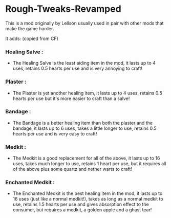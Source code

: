 # Rough-Tweaks-Revamped
This is a mod originally by Lellson usually used in pair with other mods that make the game harder.

It adds:
(copied from CF)

### Healing Salve :
- The Healing Salve is the least aiding item in the mod, it lasts up to 4 uses, retains 0.5 hearts per use and is very annoying to craft!

### Plaster :
- The Plaster is yet another healing item, it lasts up to 4 uses, retains 0.5 hearts per use but it's more easier to craft than a salve!

### Bandage :
- The Bandage is a better healing item than both the plaster and the bandage, it lasts up to 6 uses, takes a little longer to use, retains 0.5 hearts per use and is very easy to craft!

### Medkit :
- The Medkit is a good replacement for all of the above, it lasts up to 16 uses, takes much longer to use, retains 1 heart per use, but it requires all of the above plus some quartz and nether warts to craft!

### Enchanted Medkit :
- The Enchanted Medkit is the best healing item in the mod, it lasts up to 16 uses (just like a normal medkit!), takes as long as a normal medkit to use, retains 1.5 hearts per use and gives absorption effect to the consumer, but requires a medkit, a golden apple and a ghast tear!
